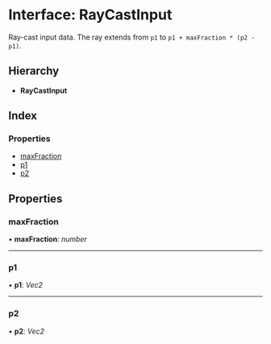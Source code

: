 
# Interface: RayCastInput

Ray-cast input data. The ray extends from `p1` to `p1 + maxFraction * (p2 - p1)`.

## Hierarchy

* **RayCastInput**

## Index

### Properties

* [maxFraction](/api/interfaces/raycastinput#maxfraction)
* [p1](/api/interfaces/raycastinput#p1)
* [p2](/api/interfaces/raycastinput#p2)

## Properties

###  maxFraction

• **maxFraction**: *number*

___

###  p1

• **p1**: *Vec2*

___

###  p2

• **p2**: *Vec2*
